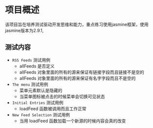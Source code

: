 # 项目概述

该项目旨在培养测试驱动开发思维和能力，重点练习使用jasmine框架，使用jasmine版本为2.9.1,

## 测试内容

* `RSS Feeds` 测试用例
  * allFeeds 是否定义
  * allFeeds 对象里面的所有的源来保证有链接字段而且链接不是空的
  * allFeeds 对象里面的所有的源来保证有名字字段而且不是空的
* `The menu` 测试用例
  * 菜单元素默认是隐藏的
  * 当菜单图标被点击的时候菜单会切换可见状态
* `Initial Entries` 测试用例
  * loadFeed 函数被调用而且工作正常
* `New Feed Selection` 测试用例
  * 当用 loadFeed 函数加载一个新源的时候内容会真的改变
